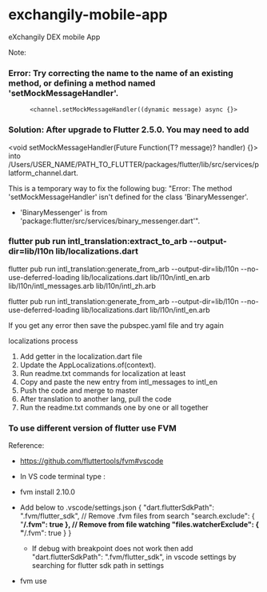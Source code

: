 # exchangily-mobile-app
eXchangily DEX mobile App


Note:
### Error: Try correcting the name to the name of an existing method, or defining a method named 'setMockMessageHandler'.
          <channel.setMockMessageHandler((dynamic message) async {}>

### Solution: After upgrade to Flutter 2.5.0. You may need to add 
<void setMockMessageHandler(Future<T> Function(T? message)? handler) {}>
into /Users/USER_NAME/PATH_TO_FLUTTER/packages/flutter/lib/src/services/platform_channel.dart. 

This is a temporary way to fix the following bug: "Error: The method 'setMockMessageHandler' isn't defined for the class 'BinaryMessenger'.
 - 'BinaryMessenger' is from 'package:flutter/src/services/binary_messenger.dart'".



### flutter pub run intl_translation:extract_to_arb --output-dir=lib/l10n lib/localizations.dart

flutter pub run intl_translation:generate_from_arb  --output-dir=lib/l10n --no-use-deferred-loading  lib/localizations.dart lib/l10n/intl_en.arb lib/l10n/intl_messages.arb lib/l10n/intl_zh.arb

flutter pub run intl_translation:generate_from_arb  --output-dir=lib/l10n --no-use-deferred-loading  lib/localizations.dart lib/l10n/intl_en.arb

If you get any error then save the pubspec.yaml file and try again


localizations process

1. Add getter in the localization.dart file
2. Update the AppLocalizations.of(context).
3. Run readme.txt commands for localization at least
4. Copy and paste the new entry from intl_messages to intl_en
5. Push the code and merge to master
6. After translation to another lang, pull the code
7. Run the readme.txt commands one by one or all together

### To use different version of flutter use FVM
Reference: 

- https://github.com/fluttertools/fvm#vscode 

- In VS code terminal type : <flutter pub global activate fvm>
- fvm install 2.10.0
- Add below to .vscode/settings.json
{
  "dart.flutterSdkPath": ".fvm/flutter_sdk",
  // Remove .fvm files from search
  "search.exclude": {
    "**/.fvm": true
  },
  // Remove from file watching
  "files.watcherExclude": {
    "**/.fvm": true
  }
}
  - If debug with breakpoint does not work then add "dart.flutterSdkPath": ".fvm/flutter_sdk", in vscode settings by searching for flutter sdk path in settings
- fvm use <version>

